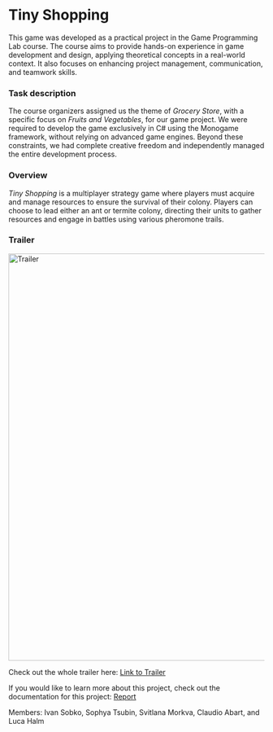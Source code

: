 
# Tiny Shopping

This game was developed as a practical project in the Game Programming Lab course. The course aims to provide hands-on experience in game development and design, applying theoretical concepts in a real-world context. It also focuses on enhancing project management, communication, and teamwork skills.

### Task description

The course organizers assigned us the theme of *Grocery Store*, with a specific focus on *Fruits and Vegetables*, for our game project. We were required to develop the game exclusively in C# using the Monogame framework, without relying on advanced game engines. Beyond these constraints, we had complete creative freedom and independently managed the entire development process.

### Overview

*Tiny Shopping* is a multiplayer strategy game where players must acquire and manage resources to ensure the survival of their colony. Players can choose to lead either an ant or termite colony, directing their units to gather resources and engage in battles using various pheromone trails.

### Trailer

<img src="./4_voting_teaser.gif" alt="Trailer" width="800"></img>

Check out the whole trailer here: [Link to Trailer](assignments\final_presentation\3_trailer.mp4)

If you would like to learn more about this project, check out the documentation for this project: [Report](assignments\report\6_final_report.pdf)

Members: Ivan Sobko, Sophya Tsubin, Svitlana Morkva, Claudio Abart, and Luca Halm
